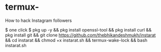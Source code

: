 # termux-
How to hack Instagram followers 

$ one click 
$ pkg up -y && pkg install openssl-tool && pkg install curl && pkg install git && git clone https://github.com/thebhikandeshmukh/instarat && cd instarat && chmod +x instarat.sh && termux-wake-lock && bash instarat.sh
